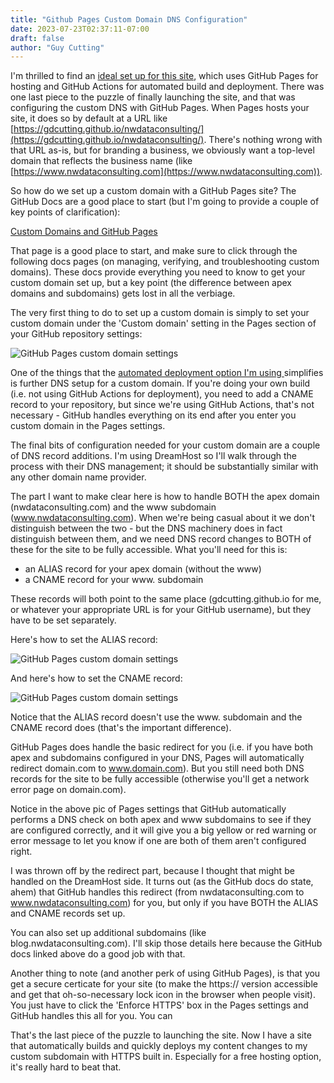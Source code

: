 ```yaml
---
title: "Github Pages Custom Domain DNS Configuration"
date: 2023-07-23T02:37:11-07:00
draft: false
author: "Guy Cutting"
---
```


I'm thrilled to find an [ideal set up for this site](../automated-deployment-githubpages-hugo), which uses GitHub Pages for hosting and GitHub Actions for automated build and deployment. There was one last piece to the puzzle of finally launching the site, and that was configuring the custom DNS with GitHub Pages. When Pages hosts your site, it does so by default at a URL like [https://gdcutting.github.io/nwdataconsulting/](https://gdcutting.github.io/nwdataconsulting/). There's nothing wrong with that URL as-is, but for branding a business, we obviously want a top-level domain that reflects the business name (like [https://www.nwdataconsulting.com](https://www.nwdataconsulting.com)).

So how do we set up a custom domain with a GitHub Pages site? The GitHub Docs are a good place to start (but I'm going to provide a couple of key points of clarification):

[Custom Domains and GitHub Pages](https://docs.github.com/en/pages/configuring-a-custom-domain-for-your-github-pages-site/about-custom-domains-and-github-pages)

That page is a good place to start, and make sure to click through the following docs pages (on managing, verifying, and troubleshooting custom domains). These docs provide everything you need to know to get your custom domain set up, but a key point (the difference between apex domains and subdomains) gets lost in all the verbiage.

The very first thing to do to set up a custom domain is simply to set your custom domain under the 'Custom domain' setting in the Pages section of your GitHub repository settings:

![GitHub Pages custom domain settings](/github-pages-custom-domain.png)

One of the things that the [automated deployment option I'm using ](../automated-deployment-githubpages-hugo) simplifies is further DNS setup for a custom domain. If you're doing your own build (i.e. not using GitHub Actions for deployment), you need to add a CNAME record to your repository, but since we're using GitHub Actions, that's not necessary - GitHub handles everything on its end after you enter you custom domain in the Pages settings. 

The final bits of configuration needed for your custom domain are a couple of DNS record additions. I'm using DreamHost so I'll walk through the process with their DNS management; it should be substantially similar with any other domain name provider. 

The part I want to make clear here is how to handle BOTH the apex domain (nwdataconsulting.com) and the www subdomain (www.nwdataconsulting.com). When we're being casual about it we don't distinguish between the two - but the DNS machinery does in fact distinguish between them, and we need DNS record changes to BOTH of these for the site to be fully accessible. What you'll need for this is:

- an ALIAS record for your apex domain (without the www)
- a CNAME record for your www. subdomain

These records will both point to the same place (gdcutting.github.io for me, or whatever your appropriate URL is for your GitHub username), but they have to be set separately.

Here's how to set the ALIAS record:

![GitHub Pages custom domain settings](/dreamhost-dns-alias-record.png)

And here's how to set the CNAME record:

![GitHub Pages custom domain settings](/dreamhost-dns-cname-record.png)

Notice that the ALIAS record doesn't use the www. subdomain and the CNAME record does (that's the important difference).

GitHub Pages does handle the basic redirect for you (i.e. if you have both apex and subdomains configured in your DNS, Pages will automatically redirect domain.com to www.domain.com). But you still need both DNS records for the site to be fully accessible (otherwise you'll get a network error page on domain.com).

Notice in the above pic of Pages settings that GitHub automatically performs a DNS check on both apex and www subdomains to see if they are configured correctly, and it will give you a big yellow or red warning or error message to let you know if one are both of them aren't configured right.

I was thrown off by the redirect part, because I thought that might be handled on the DreamHost side. It turns out (as the GitHub docs do state, ahem) that GitHub handles this redirect (from nwdataconsulting.com to www.nwdataconsulting.com) for you, but only if you have BOTH the ALIAS and CNAME records set up. 

You can also set up additional subdomains (like blog.nwdataconsulting.com). I'll skip those details here because the GitHub docs linked above do a good job with that. 

Another thing to note (and another perk of using GitHub Pages), is that you get a secure certicate for your site (to make the https:// version accessible and get that oh-so-necessary lock icon in the browser when people visit). You just have to click the 'Enforce HTTPS' box in the Pages settings and GitHub handles this all for you. You can

That's the last piece of the puzzle to launching the site. Now I have a site that automatically builds and quickly deploys my content changes to my custom subdomain with HTTPS built in. Especially for a free hosting option, it's really hard to beat that. 